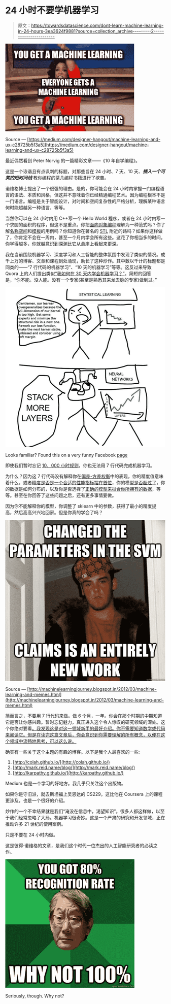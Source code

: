 # 24 小时不要学机器学习

> 原文：<https://towardsdatascience.com/dont-learn-machine-learning-in-24-hours-3ea3624f9881?source=collection_archive---------2----------------------->

![](img/d0befe6b9c7a2457e249ee5ac2650855.png)

Source — [https://medium.com/designer-hangout/machine-learning-and-ux-c28725b5f3a5](https://medium.com/designer-hangout/machine-learning-and-ux-c28725b5f3a5)

最近偶然看到 Peter Norvig 的一篇精彩文章——《10 年自学编程》。

这是一个诙谐且有点讽刺的标题，对那些旨在 24 小时、7 天、10 天、***插入一个可笑的短时间线*** 教你编程的茶几编程书籍进行了挖苦。

诺维格博士提出了一个很强的理由。是的，你可能会在 24 小时内掌握一门编程语言的语法、本质和风格，但这并不意味着你已经精通编程艺术。因为编程根本不是一门语言。编程是关于智能设计，对时间和空间复杂性的严格分析，理解某种语言何时能超越另一种语言，等等。

当然你可以在 24 小时内用 C++写一个 Hello World 程序，或者在 24 小时内写一个求圆的面积的程序，但这不是重点。你把[面向对象编程](https://en.wikipedia.org/wiki/Object-oriented_programming)理解为一种范式吗？你了解[名称空间](https://msdn.microsoft.com/en-IN/library/5cb46ksf.aspx)和[模板](http://www.cplusplus.com/doc/oldtutorial/templates/)的用例吗？你知道你在著名的 [STL](https://www.topcoder.com/community/data-science/data-science-tutorials/power-up-c-with-the-standard-template-library-part-1/) 附近的路吗？如果你这样做了，你肯定不会在一周内，甚至一个月内学会所有这些。这花了你相当多的时间。你学得越多，你就越意识到深渊比它从悬崖上看起来更深。

我在当前围绕机器学习、深度学习和人工智能的整体氛围中发现了类似的情况。成千上万的博客、文章和课程到处涌现，助长了这种炒作。其中数以千计的标题都是同类的——“7 行代码的机器学习”、“10 天的机器学习”等等。这反过来导致 Quora 上的人们提出类似[“我如何在 30 天内学会机器学习？”](https://www.quora.com/How-should-I-plan-my-day-to-learn-machine-learning-in-30-days)。简短的回答是，“你不能。没人能。没有一个专家(甚至是熟悉其来龙去脉的专家)做到过。”

![](img/588028cda1e08266dabb023055e4ab89.png)

Looks familiar? Found this on a very funny Facebook [page](https://www.facebook.com/npcompleteteens/photos/a.165757437252172.1073741828.165182533976329/324222291405685/?type=3&theater)

即使我们暂时忘记 [10，000 小时规则](https://www.businessinsider.in/Malcolm-Gladwell-Explains-What-Everyone-Gets-Wrong-About-His-Famous-10000-Hour-Rule/articleshow/35964144.cms)，你也无法用 7 行代码完成机器学习。

为什么？因为这 7 行代码没有解释你在[偏差-方差权衡](https://en.wikipedia.org/wiki/Bias%E2%80%93variance_tradeoff)中的表现，你的精度值意味着什么，或者[精度是否是一个合适的性能指标摆在首位](https://stats.stackexchange.com/questions/34193/how-to-choose-an-error-metric-when-evaluating-a-classifier)，你的模型[是否超过了](/overfitting-vs-underfitting-a-complete-example-d05dd7e19765)，你的数据是如何分布的，以及你是否选择了[正确的模型来拟合你所拥有的数据](https://www.itl.nist.gov/div898/handbook/pmd/section4/pmd422.htm)，等等。甚至在你回答了这些问题之后，还有更多事情要做。

因为你不能解释你的模型，你调整了 sklearn 中的参数，获得了最小的精度提高，然后高高兴兴地回家。但是你真的学会了吗？

![](img/b966317b822a8d31b6b79514820914b1.png)

Source — [http://machinelearningjourney.blogspot.in/2012/03/machine-learning-and-memes.html](http://machinelearningjourney.blogspot.in/2012/03/machine-learning-and-memes.html)

简而言之，不要用 7 行代码来做。做 6 个月，一年。你会在那个时期的中期知道它是否让你感兴趣。暂时忘记魅力，真正进入这个令人惊叹的研究领域的深处。这个你绝对要看[。我发现这是对这一领域新手的最好介绍。你不需要知道数学或代码来阅读它。但是在读完这篇文章后，你会意识到你需要理解的所有概念，以便在这个领域中流畅地思考，可以这么说。](https://homes.cs.washington.edu/~pedrod/papers/cacm12.pdf)

确实有一些关于这个主题的有趣的博客。以下是我个人最喜欢的一些:

1.  [http://colah.github.io/](http://colah.github.io/)
2.  [http://mark.reid.name/blog/](http://mark.reid.name/blog/)
3.  [http://karpathy.github.io/](http://karpathy.github.io/)

Medium 也是一个学习的好地方。我几乎只关注这个出版物。

如果你是守旧派，就去斯坦福上吴恩达的 CS229。这比他在 Coursera 上的课程更涉及，也是一个很好的介绍。

炒作的一个不幸结果就是我们“淹没在信息中，渴望知识”。很多人都这样做，以至于我们经常忽略了大局。机器学习很奇妙。这是一个严肃的研究和开发领域，正在推动许多 21 世纪的使用案例。

只是不要在 24 小时内做。

这是彼得·诺维格的文章，是我们这个时代一位杰出的人工智能研究者的必读之作。

![](img/0c9b17d3b29153e9675f9da4b2ea7891.png)

Seriously, though. Why not?